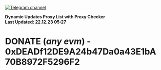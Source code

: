[![Telegram channel](https://img.shields.io/endpoint?url=https://runkit.io/damiankrawczyk/telegram-badge/branches/master?url=https://t.me/n4z4v0d)](https://t.me/n4z4v0d) 

**Dynamic Updates Proxy List with Proxy Checker**  
**Last Updated: 22.12.23 05:27**

# DONATE (_any evm_) - 0xDEADf12DE9A24b47Da0a43E1bA70B8972F5296F2
